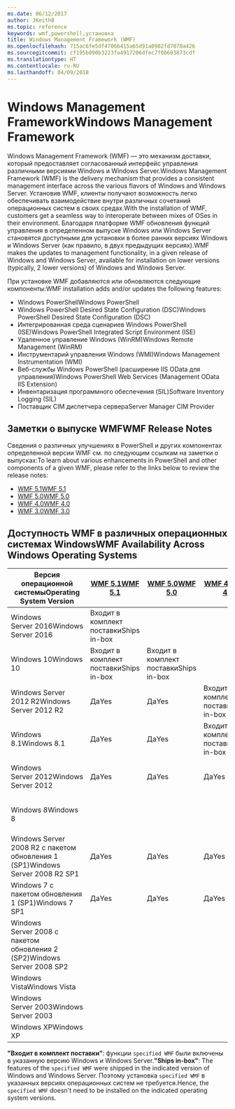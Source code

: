 ```yaml
---
ms.date: 06/12/2017
author: JKeithB
ms.topic: reference
keywords: wmf,powershell,установка
title: Windows Management Framework (WMF)
ms.openlocfilehash: 715ac6fe5df47066415a65d91a0982fd7070a426
ms.sourcegitcommit: cf195b090b3223fa4917206dfec7f0b603873cdf
ms.translationtype: HT
ms.contentlocale: ru-RU
ms.lasthandoff: 04/09/2018
---
```

# <a name="windows-management-framework"></a><span data-ttu-id="ad529-103">Windows Management Framework</span><span class="sxs-lookup"><span data-stu-id="ad529-103">Windows Management Framework</span></span>

<span data-ttu-id="ad529-104">Windows Management Framework (WMF) — это механизм доставки, который предоставляет согласованный интерфейс управления различными версиями Windows и Windows Server.</span><span class="sxs-lookup"><span data-stu-id="ad529-104">Windows Management Framework (WMF) is the delivery mechanism that provides a consistent management interface across the various flavors of Windows and Windows Server.</span></span>
<span data-ttu-id="ad529-105">Установив WMF, клиенты получают возможность легко обеспечивать взаимодействие внутри различных сочетаний операционных систем в своих средах.</span><span class="sxs-lookup"><span data-stu-id="ad529-105">With the installation of WMF, customers get a seamless way to interoperate between mixes of OSes in their environment.</span></span>
<span data-ttu-id="ad529-106">Благодаря платформе WMF обновления функций управления в определенном выпуске Windows или Windows Server становятся доступными для установки в более ранних версиях Windows и Windows Server (как правило, в двух предыдущих версиях).</span><span class="sxs-lookup"><span data-stu-id="ad529-106">WMF makes the updates to management functionality, in a given release of Windows and Windows Server, available for installation on lower versions (typically, 2 lower versions) of Windows and Windows Server.</span></span>

<span data-ttu-id="ad529-107">При установке WMF добавляются или обновляются следующие компоненты:</span><span class="sxs-lookup"><span data-stu-id="ad529-107">WMF installation adds and/or updates the following features:</span></span>

- <span data-ttu-id="ad529-108">Windows PowerShell</span><span class="sxs-lookup"><span data-stu-id="ad529-108">Windows PowerShell</span></span>
- <span data-ttu-id="ad529-109">Windows PowerShell Desired State Configuration (DSC)</span><span class="sxs-lookup"><span data-stu-id="ad529-109">Windows PowerShell Desired State Configuration (DSC)</span></span>
- <span data-ttu-id="ad529-110">Интегрированная среда сценариев Windows PowerShell (ISE)</span><span class="sxs-lookup"><span data-stu-id="ad529-110">Windows PowerShell Integrated Script Environment (ISE)</span></span>
- <span data-ttu-id="ad529-111">Удаленное управление Windows (WinRM)</span><span class="sxs-lookup"><span data-stu-id="ad529-111">Windows Remote Management (WinRM)</span></span>
- <span data-ttu-id="ad529-112">Инструментарий управления Windows (WMI)</span><span class="sxs-lookup"><span data-stu-id="ad529-112">Windows Management Instrumentation (WMI)</span></span>
- <span data-ttu-id="ad529-113">Веб-службы Windows PowerShell (расширение IIS OData для управления)</span><span class="sxs-lookup"><span data-stu-id="ad529-113">Windows PowerShell Web Services (Management OData IIS Extension)</span></span>
- <span data-ttu-id="ad529-114">Инвентаризация программного обеспечения (SIL)</span><span class="sxs-lookup"><span data-stu-id="ad529-114">Software Inventory Logging (SIL)</span></span>
- <span data-ttu-id="ad529-115">Поставщик CIM диспетчера сервера</span><span class="sxs-lookup"><span data-stu-id="ad529-115">Server Manager CIM Provider</span></span>

## <a name="wmf-release-notes"></a><span data-ttu-id="ad529-116">Заметки о выпуске WMF</span><span class="sxs-lookup"><span data-stu-id="ad529-116">WMF Release Notes</span></span>

<span data-ttu-id="ad529-117">Сведения о различных улучшениях в PowerShell и других компонентах определенной версии WMF см. по следующим ссылкам на заметки о выпусках:</span><span class="sxs-lookup"><span data-stu-id="ad529-117">To learn about various enhancements in PowerShell and other components of a given WMF, please refer to the links below to review the release notes:</span></span>

- [<span data-ttu-id="ad529-118">WMF 5.1</span><span class="sxs-lookup"><span data-stu-id="ad529-118">WMF 5.1</span></span>](5.1/release-notes.md)
- [<span data-ttu-id="ad529-119">WMF 5.0</span><span class="sxs-lookup"><span data-stu-id="ad529-119">WMF 5.0</span></span>](5.0/releasenotes.md)
- [<span data-ttu-id="ad529-120">WMF 4.0</span><span class="sxs-lookup"><span data-stu-id="ad529-120">WMF 4.0</span></span>](https://download.microsoft.com/download/3/D/6/3D61D262-8549-4769-A660-230B67E15B25/Windows%20Management%20Framework%204%200%20Release%20Notes.docx)
- [<span data-ttu-id="ad529-121">WMF 3.0</span><span class="sxs-lookup"><span data-stu-id="ad529-121">WMF 3.0</span></span>](https://download.microsoft.com/download/E/7/6/E76850B8-DA6E-4FF5-8CCE-A24FC513FD16/WMF%203%20Release%20Notes.docx)

## <a name="wmf-availability-across-windows-operating-systems"></a><span data-ttu-id="ad529-122">Доступность WMF в различных операционных системах Windows</span><span class="sxs-lookup"><span data-stu-id="ad529-122">WMF Availability Across Windows Operating Systems</span></span>

| <span data-ttu-id="ad529-123">Версия операционной системы</span><span class="sxs-lookup"><span data-stu-id="ad529-123">Operating System Version</span></span> | [<span data-ttu-id="ad529-124">WMF 5.1</span><span class="sxs-lookup"><span data-stu-id="ad529-124">WMF 5.1</span></span>](https://aka.ms/wmf51download) | [<span data-ttu-id="ad529-125">WMF 5.0</span><span class="sxs-lookup"><span data-stu-id="ad529-125">WMF 5.0</span></span>](https://aka.ms/wmf5download) | [<span data-ttu-id="ad529-126">WMF 4.0</span><span class="sxs-lookup"><span data-stu-id="ad529-126">WMF 4.0</span></span>](https://aka.ms/wmf4download) |  [<span data-ttu-id="ad529-127">WMF 3.0</span><span class="sxs-lookup"><span data-stu-id="ad529-127">WMF 3.0</span></span>](https://aka.ms/wmf3download) | [<span data-ttu-id="ad529-128">WMF 2.0</span><span class="sxs-lookup"><span data-stu-id="ad529-128">WMF 2.0</span></span>](https://aka.ms/wmf2download) |
| ------------------------ | ----------- | ----------- | ----------- | ------------ |  ------------- |
| <span data-ttu-id="ad529-129">Windows Server 2016</span><span class="sxs-lookup"><span data-stu-id="ad529-129">Windows Server 2016</span></span> | <span data-ttu-id="ad529-130">Входит в комплект поставки</span><span class="sxs-lookup"><span data-stu-id="ad529-130">Ships in-box</span></span> |  |  |  |  |
| <span data-ttu-id="ad529-131">Windows 10</span><span class="sxs-lookup"><span data-stu-id="ad529-131">Windows 10</span></span> | <span data-ttu-id="ad529-132">Входит в комплект поставки</span><span class="sxs-lookup"><span data-stu-id="ad529-132">Ships in-box</span></span> | <span data-ttu-id="ad529-133">Входит в комплект поставки</span><span class="sxs-lookup"><span data-stu-id="ad529-133">Ships in-box</span></span>  | | | |
| <span data-ttu-id="ad529-134">Windows Server 2012 R2</span><span class="sxs-lookup"><span data-stu-id="ad529-134">Windows Server 2012 R2</span></span>| <span data-ttu-id="ad529-135">Да</span><span class="sxs-lookup"><span data-stu-id="ad529-135">Yes</span></span> | <span data-ttu-id="ad529-136">Да</span><span class="sxs-lookup"><span data-stu-id="ad529-136">Yes</span></span> | <span data-ttu-id="ad529-137">Входит в комплект поставки</span><span class="sxs-lookup"><span data-stu-id="ad529-137">Ships in-box</span></span> |  |  |
| <span data-ttu-id="ad529-138">Windows 8.1</span><span class="sxs-lookup"><span data-stu-id="ad529-138">Windows 8.1</span></span> | <span data-ttu-id="ad529-139">Да</span><span class="sxs-lookup"><span data-stu-id="ad529-139">Yes</span></span> | <span data-ttu-id="ad529-140">Да</span><span class="sxs-lookup"><span data-stu-id="ad529-140">Yes</span></span> |  <span data-ttu-id="ad529-141">Входит в комплект поставки</span><span class="sxs-lookup"><span data-stu-id="ad529-141">Ships in-box</span></span> |  |  |
| <span data-ttu-id="ad529-142">Windows Server 2012</span><span class="sxs-lookup"><span data-stu-id="ad529-142">Windows Server 2012</span></span> | <span data-ttu-id="ad529-143">Да</span><span class="sxs-lookup"><span data-stu-id="ad529-143">Yes</span></span> | <span data-ttu-id="ad529-144">Да</span><span class="sxs-lookup"><span data-stu-id="ad529-144">Yes</span></span> | <span data-ttu-id="ad529-145">Да</span><span class="sxs-lookup"><span data-stu-id="ad529-145">Yes</span></span> |  <span data-ttu-id="ad529-146">Входит в комплект поставки</span><span class="sxs-lookup"><span data-stu-id="ad529-146">Ships in-box</span></span> | |
| <span data-ttu-id="ad529-147">Windows 8</span><span class="sxs-lookup"><span data-stu-id="ad529-147">Windows 8</span></span> |  |  |  | <span data-ttu-id="ad529-148">Входит в комплект поставки</span><span class="sxs-lookup"><span data-stu-id="ad529-148">Ships in-box</span></span> | |
| <span data-ttu-id="ad529-149">Windows Server 2008 R2 с пакетом обновления 1 (SP1)</span><span class="sxs-lookup"><span data-stu-id="ad529-149">Windows Server 2008 R2 SP1</span></span> | <span data-ttu-id="ad529-150">Да</span><span class="sxs-lookup"><span data-stu-id="ad529-150">Yes</span></span> | <span data-ttu-id="ad529-151">Да</span><span class="sxs-lookup"><span data-stu-id="ad529-151">Yes</span></span> | <span data-ttu-id="ad529-152">Да</span><span class="sxs-lookup"><span data-stu-id="ad529-152">Yes</span></span> |  <span data-ttu-id="ad529-153">Да</span><span class="sxs-lookup"><span data-stu-id="ad529-153">Yes</span></span>| <span data-ttu-id="ad529-154">Входит в комплект поставки</span><span class="sxs-lookup"><span data-stu-id="ad529-154">Ships in-box</span></span> |
| <span data-ttu-id="ad529-155">Windows 7 с пакетом обновления 1 (SP1)</span><span class="sxs-lookup"><span data-stu-id="ad529-155">Windows 7 SP1</span></span>  | <span data-ttu-id="ad529-156">Да</span><span class="sxs-lookup"><span data-stu-id="ad529-156">Yes</span></span> | <span data-ttu-id="ad529-157">Да</span><span class="sxs-lookup"><span data-stu-id="ad529-157">Yes</span></span> | <span data-ttu-id="ad529-158">Да</span><span class="sxs-lookup"><span data-stu-id="ad529-158">Yes</span></span> | <span data-ttu-id="ad529-159">Да</span><span class="sxs-lookup"><span data-stu-id="ad529-159">Yes</span></span> | <span data-ttu-id="ad529-160">Входит в комплект поставки</span><span class="sxs-lookup"><span data-stu-id="ad529-160">Ships in-box</span></span> |
| <span data-ttu-id="ad529-161">Windows Server 2008 с пакетом обновления 2 (SP2)</span><span class="sxs-lookup"><span data-stu-id="ad529-161">Windows Server 2008 SP2</span></span> | | | | <span data-ttu-id="ad529-162">Да</span><span class="sxs-lookup"><span data-stu-id="ad529-162">Yes</span></span> | <span data-ttu-id="ad529-163">Да</span><span class="sxs-lookup"><span data-stu-id="ad529-163">Yes</span></span> |
| <span data-ttu-id="ad529-164">Windows Vista</span><span class="sxs-lookup"><span data-stu-id="ad529-164">Windows Vista</span></span> | | | | | <span data-ttu-id="ad529-165">Да</span><span class="sxs-lookup"><span data-stu-id="ad529-165">Yes</span></span> |
| <span data-ttu-id="ad529-166">Windows Server 2003</span><span class="sxs-lookup"><span data-stu-id="ad529-166">Windows Server 2003</span></span>| | | |  | <span data-ttu-id="ad529-167">Да</span><span class="sxs-lookup"><span data-stu-id="ad529-167">Yes</span></span> |
| <span data-ttu-id="ad529-168">Windows XP</span><span class="sxs-lookup"><span data-stu-id="ad529-168">Windows XP</span></span> | | | |  | <span data-ttu-id="ad529-169">Да</span><span class="sxs-lookup"><span data-stu-id="ad529-169">Yes</span></span> |

<span data-ttu-id="ad529-170">**"Входит в комплект поставки"**: функции `specified WMF` были включены в указанную версию Windows и Windows Server.</span><span class="sxs-lookup"><span data-stu-id="ad529-170">**"Ships in-box"**: The features of the `specified WMF` were shipped in the indicated version of  Windows and Windows Server.</span></span>
<span data-ttu-id="ad529-171">Поэтому установка `specified WMF` в указанных версиях операционных систем не требуется.</span><span class="sxs-lookup"><span data-stu-id="ad529-171">Hence, the `specified WMF` doesn't need to be installed on the indicated operating system versions.</span></span>
